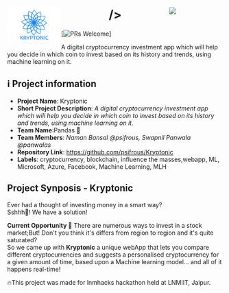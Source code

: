 <h1 align=center>
 <img align=left width="25%" src="https://github.com/psifrous/Kryptonic/blob/master/images/KRYPTONIC.png" />
 <img align=right width="25%" src=" <img align=center width="25%" "https://github.com/psifrous/Kryptonic/blob/master/images/KRYPTONIC.png"/>
 />

</h1>

[![PRs Welcome](https://img.shields.io/badge/PRs-welcome-brightgreen.svg?style=flat-square)]

A digital cryptocurrency investment app which will help you decide in which coin to invest based on its history and trends, using machine learning on it.

## ℹ️ Project information
- **Project Name**: Kryptonic
- **Short Project Description**: _A digital cryptocurrency investment app which will help you decide in which coin to invest based on its history and trends, using machine learning on it._
- **Team Name**:Pandas 🐼
- **Team Members**: _Naman Bansal @psifrous, Swapnil Panwala @panwalas_
- **Repository Link**: https://github.com/psifrous/Kryptonic
- **Labels**: cryptocurrency, blockchain, influence the masses,webapp, ML, Microsoft, Azure, Facebook, Machine Learning, MLH

## Project Synposis - Kryptonic

Ever had a thought of investing money in a smart way?<br>
Sshhh🤫! We have a solution!

**Current Opportunity 🚀**
There are numerous ways to invest in a stock market;But! Don't you think it's differs from region to region and it's quite saturated?<br>
So we came up with **Kryptonic** a unique webApp that lets you compare different cryptocurrencies and suggests a personalised cryptocurrency for a given amount of time, based upon a Machine learning model... and all of it happens real-time!</n>



🔥This project was made for lnmhacks hackathon held at LNMIIT, Jaipur.

